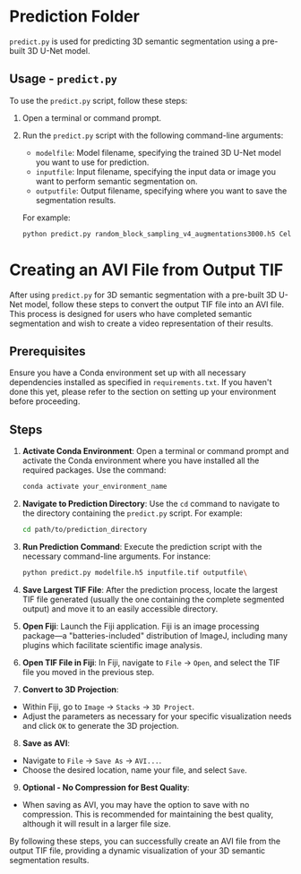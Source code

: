 # Prediction Folder

`predict.py` is used for predicting 3D semantic segmentation using a pre-built 3D U-Net model.

## Usage - `predict.py`

To use the `predict.py` script, follow these steps:

1. Open a terminal or command prompt.

2. Run the `predict.py` script with the following command-line arguments:

   - `modelfile`: Model filename, specifying the trained 3D U-Net model you want to use for prediction.
   - `inputfile`: Input filename, specifying the input data or image you want to perform semantic segmentation on.
   - `outputfile`: Output filename, specifying where you want to save the segmentation results.

   For example:

   ```bash
   python predict.py random_block_sampling_v4_augmentations3000.h5 Cell1_2_Crop1-1.tif Cell1_2_Crop1-1


# Creating an AVI File from Output TIF

After using `predict.py` for 3D semantic segmentation with a pre-built 3D U-Net model, follow these steps to convert the output TIF file into an AVI file. This process is designed for users who have completed semantic segmentation and wish to create a video representation of their results.

## Prerequisites

Ensure you have a Conda environment set up with all necessary dependencies installed as specified in `requirements.txt`. If you haven't done this yet, please refer to the section on setting up your environment before proceeding.

## Steps

1. **Activate Conda Environment**: Open a terminal or command prompt and activate the Conda environment where you have installed all the required packages. Use the command:
   
   ```bash
   conda activate your_environment_name

2. **Navigate to Prediction Directory**: Use the `cd` command to navigate to the directory containing the `predict.py` script. For example:
   ```bash
   cd path/to/prediction_directory

3. **Run Prediction Command**: Execute the prediction script with the necessary command-line arguments. For instance:
   ```bash
   python predict.py modelfile.h5 inputfile.tif outputfile\

4. **Save Largest TIF File**: After the prediction process, locate the largest TIF file generated (usually the one containing the complete segmented output) and move it to an easily accessible directory.

5. **Open Fiji**: Launch the Fiji application. Fiji is an image processing package—a "batteries-included" distribution of ImageJ, including many plugins which facilitate scientific image analysis.

6. **Open TIF File in Fiji**: In Fiji, navigate to `File` -> `Open`, and select the TIF file you moved in the previous step.

7. **Convert to 3D Projection**:
- Within Fiji, go to `Image` -> `Stacks` -> `3D Project`.
- Adjust the parameters as necessary for your specific visualization needs and click `OK` to generate the 3D projection.

8. **Save as AVI**:
- Navigate to `File` -> `Save As` -> `AVI...`.
- Choose the desired location, name your file, and select `Save`.

9. **Optional - No Compression for Best Quality**:
- When saving as AVI, you may have the option to save with no compression. This is recommended for maintaining the best quality, although it will result in a larger file size.

By following these steps, you can successfully create an AVI file from the output TIF file, providing a dynamic visualization of your 3D semantic segmentation results.

